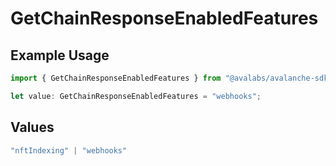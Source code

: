 # GetChainResponseEnabledFeatures

## Example Usage

```typescript
import { GetChainResponseEnabledFeatures } from "@avalabs/avalanche-sdk/models/components";

let value: GetChainResponseEnabledFeatures = "webhooks";
```

## Values

```typescript
"nftIndexing" | "webhooks"
```